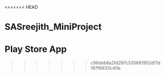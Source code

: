 <<<<<<< HEAD
# SASreejith_MiniProject
Play Store App
=======

>>>>>>> c96deb8a2fd287c535661952d17d197f6933c40b

